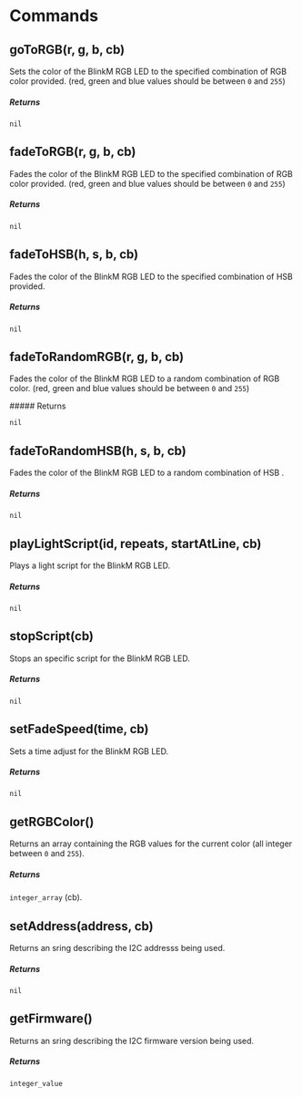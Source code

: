# Commands

## goToRGB(r, g, b, cb)

Sets the color of the BlinkM RGB LED to the specified combination of RGB color provided. 
(red, green and blue values should be between `0` and `255`)

##### Returns 

`nil`

## fadeToRGB(r, g, b, cb)

Fades the color of the BlinkM RGB LED to the specified combination of RGB color provided. 
(red, green and blue values should be between `0` and `255`)

##### Returns 

`nil`

## fadeToHSB(h, s, b, cb)

Fades the color of the BlinkM RGB LED to the specified combination of HSB provided.

##### Returns 

`nil`

## fadeToRandomRGB(r, g, b, cb)

Fades the color of the BlinkM RGB LED to a random combination of RGB color. 
(red, green and blue values should be between `0` and `255`)

##### Returns 

`nil`

## fadeToRandomHSB(h, s, b, cb)

Fades the color of the BlinkM RGB LED to a random combination of HSB .

##### Returns 

`nil`

## playLightScript(id, repeats, startAtLine, cb)

Plays a light script for the BlinkM RGB LED.

##### Returns 

`nil`

## stopScript(cb)

Stops an specific script for the BlinkM RGB LED.

##### Returns 

`nil`

## setFadeSpeed(time, cb)

Sets a time adjust for the BlinkM RGB LED.

##### Returns 

`nil`

## getRGBColor()

Returns an array containing the RGB values for the current color
(all integer between `0` and `255`).

##### Returns 

`integer_array` (cb).

## setAddress(address, cb)

Returns an sring describing the I2C addresss being used.

##### Returns 

`nil`

## getFirmware()

Returns an sring describing the I2C firmware version being used.

##### Returns 

`integer_value`